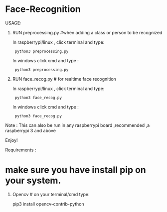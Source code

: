 # Face-Recognition
USAGE:

	
1. RUN preprocessing.py  #when adding a class or person to be recognized

	In raspberrypi/linux , click terminal and type:
	
	    python3 preprocessing.py
	    
	In windows click cmd and type :
	
	    python3 preprocessing.py
	
	
2. RUN face_recog.py   #  for realtime face recognition

	In raspberrypi/linux , click terminal and type:
	
	    python3 face_recog.py
	    
	In windows click cmd and type :
	
	    python3 face_recog.py

Note : This can also  be run in any raspberrypi board ,recommended ,a raspberrypi 3 and above

Enjoy!

Requirements :
# make sure you have install pip on your system.
1. Opencv # on your terminal/cmd type:

	pip3 install opencv-contrib-python 
 
